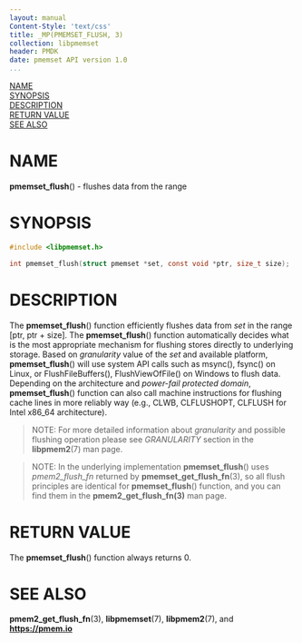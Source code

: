 ```yaml
---
layout: manual
Content-Style: 'text/css'
title: _MP(PMEMSET_FLUSH, 3)
collection: libpmemset
header: PMDK
date: pmemset API version 1.0
...
```


[comment]: <> (SPDX-License-Identifier: BSD-3-Clause)
[comment]: <> (Copyright 2021, Intel Corporation)

[comment]: <> (pmemset_flush.3 -- man page for libpmemset pmemset_flush function)

[NAME](#name)<br />
[SYNOPSIS](#synopsis)<br />
[DESCRIPTION](#description)<br />
[RETURN VALUE](#return-value)<br />
[SEE ALSO](#see-also)<br />

# NAME #

**pmemset_flush**() - flushes data from the range

# SYNOPSIS #

```c
#include <libpmemset.h>

int pmemset_flush(struct pmemset *set, const void *ptr, size_t size);
```

# DESCRIPTION #

The **pmemset_flush**() function efficiently flushes data from *set*
in the range [ptr, ptr + size]. The **pmemset_flush**() function automatically decides what is the
most appropriate mechanism for flushing stores directly to underlying storage.
Based on *granularity* value of the *set* and available platform, **pmemset_flush**() will use
system API calls such as msync(), fsync() on Linux, or FlushFileBuffers(), FlushViewOfFile() on Windows to flush data.
Depending on the architecture and *power-fail protected domain*, **pmemset_flush**() function can also call
machine instructions for flushing cache lines in more reliably way (e.g., CLWB, CLFLUSHOPT, CLFLUSH for Intel x86_64 architecture).

>NOTE: For more detailed information about *granularity* and possible flushing operation please see *GRANULARITY*
section in the **libpmem2**(7) man page.

>NOTE: In the underlying implementation **pmemset_flush**() uses *pmem2_flush_fn* returned by
**pmemset_get_flush_fn**(3), so all flush principles are identical for **pmemset_flush**()
function, and you can find them in the **pmem2_get_flush_fn(3)** man page.

# RETURN VALUE #

The **pmemset_flush**() function always returns 0.

# SEE ALSO #

**pmem2_get_flush_fn**(3), **libpmemset**(7), **libpmem2**(7),
and **<https://pmem.io>**
